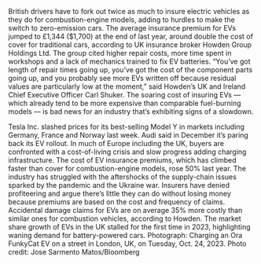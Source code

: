 British drivers have to fork out twice as much to insure electric vehicles as they do for combustion-engine models, adding to hurdles to make the switch to zero-emission cars.
The average insurance premium for EVs jumped to £1,344 ($1,700) at the end of last year, around double the cost of cover for traditional cars, according to UK insurance broker Howden Group Holdings Ltd. The group cited higher repair costs, more time spent in workshops and a lack of mechanics trained to fix EV batteries.
“You’ve got length of repair times going up, you’ve got the cost of the component parts going up, and you probably see more EVs written off because residual values are particularly low at the moment,” said Howden’s UK and Ireland Chief Executive Officer Carl Shuker.
The soaring cost of insuring EVs — which already tend to be more expensive than comparable fuel-burning models — is bad news for an industry that’s exhibiting signs of a slowdown.

Tesla Inc. slashed prices for its best-selling Model Y in markets including Germany, France and Norway last week. Audi said in December it’s paring back its EV rollout. In much of Europe including the UK, buyers are confronted with a cost-of-living crisis and slow progress adding charging infrastructure.
The cost of EV insurance premiums, which has climbed faster than cover for combustion-engine models, rose 50% last year. The industry has struggled with the aftershocks of the supply-chain issues sparked by the pandemic and the Ukraine war.
Insurers have denied profiteering and argue there’s little they can do without losing money because premiums are based on the cost and frequency of claims. Accidental damage claims for EVs are on average 35% more costly than similar ones for combustion vehicles, according to Howden.
The market share growth of EVs in the UK stalled for the first time in 2023, highlighting waning demand for battery-powered cars.
Photograph: Charging an Ora FunkyCat EV on a street in London, UK, on Tuesday, Oct. 24, 2023. Photo credit: Jose Sarmento Matos/Bloomberg